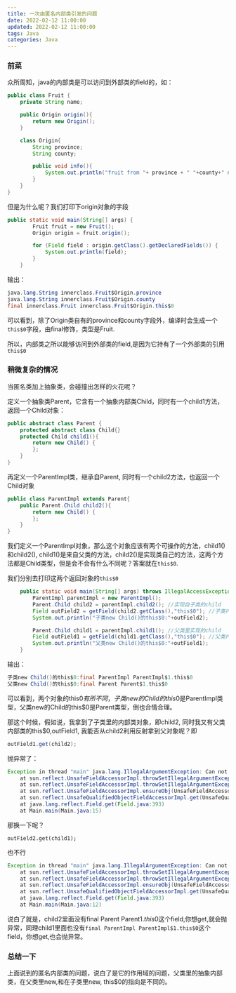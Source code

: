 ```yaml
---
title: 一次由匿名内部类引发的问题
date: 2022-02-12 11:00:00
updated: 2022-02-12 11:00:00
tags: Java
categories: Java
---
```


### 前菜

众所周知，java的内部类是可以访问到外部类的field的，如：

```java
public class Fruit {
    private String name;

    public Origin origin(){
        return new Origin();
    }

    class Origin{
        String province;
        String county;

        public void info(){
            System.out.println("fruit from "+ province + " "+county+" name:"+name); //可以访问到外部类的name属性
        }
    }
}
```

但是为什么呢？我们打印下origin对象的字段

```java
public static void main(String[] args) {
        Fruit fruit = new Fruit();
        Origin origin = fruit.origin();

        for (Field field : origin.getClass().getDeclaredFields()) {
            System.out.println(field);
        }
    }
```

输出：

```java
java.lang.String innerclass.Fruit$Origin.province
java.lang.String innerclass.Fruit$Origin.county
final innerclass.Fruit innerclass.Fruit$Origin.this$0
```

可以看到，除了Origin类自有的province和county字段外，编译时会生成一个`this$0`字段，由final修饰，类型是Fruit.

所以，内部类之所以能够访问到外部类的field,是因为它持有了一个外部类的引用`this$0`



### 稍微复杂的情况

当匿名类加上抽象类，会碰撞出怎样的火花呢？

定义一个抽象类Parent，它含有一个抽象内部类Child，同时有一个child1方法，返回一个Child对象：

```java
public abstract class Parent {
    protected abstract class Child{}
    protected Child child1(){
        return new Child() {
        };
    }
}
```

再定义一个ParentImpl类，继承自Parent, 同时有一个child2方法，也返回一个Child对象

```java
public class ParentImpl extends Parent{
    public Parent.Child child2(){
        return new Child() {
        };
    }
}
```



我们定义一个ParentImpl对象，那么这个对象应该有两个可操作的方法，child1()和child2(), child1()是来自父类的方法，child2()是实现类自己的方法，这两个方法都是Child类型，但是会不会有什么不同呢？答案就在`this$0`.

我们分别去打印这两个返回对象的`this$0`

```java
    public static void main(String[] args) throws IllegalAccessException {
        ParentImpl parentImpl = new ParentImpl();
        Parent.Child child2 = parentImpl.child2(); //实现自子类的child
        Field outField2 = getField(child2.getClass(),"this$0"); //子类内部类的this$0
        System.out.println("子类new Child()的this$0:"+outField2);

        Parent.Child child1 = parentImpl.child1(); //父类里实现的child
        Field outField1 = getField(child1.getClass(),"this$0"); //父类内部类的this$0
        System.out.println("父类new Child()的this$0:"+outField1);
    }
```

输出：

```java
子类new Child()的this$0:final ParentImpl ParentImpl$1.this$0
父类new Child()的this$0:final Parent Parent$1.this$0
```

可以看到，两个对象的this$0有所不同，子类new的Child的this$0是ParentImpl类型，父类new的Child的this$0是Parent类型，倒也合情合理。



那这个时候，假如说，我拿到了子类里的内部类对象，即child2, 同时我又有父类内部类的this$0,outField1, 我能否从child2利用反射拿到父对象呢？即

```java
outField1.get(child2);
```

抛异常了：

```java
Exception in thread "main" java.lang.IllegalArgumentException: Can not set final Parent field Parent$1.this$0 to ParentImpl$1
	at sun.reflect.UnsafeFieldAccessorImpl.throwSetIllegalArgumentException(UnsafeFieldAccessorImpl.java:167)
	at sun.reflect.UnsafeFieldAccessorImpl.throwSetIllegalArgumentException(UnsafeFieldAccessorImpl.java:171)
	at sun.reflect.UnsafeFieldAccessorImpl.ensureObj(UnsafeFieldAccessorImpl.java:58)
	at sun.reflect.UnsafeQualifiedObjectFieldAccessorImpl.get(UnsafeQualifiedObjectFieldAccessorImpl.java:38)
	at java.lang.reflect.Field.get(Field.java:393)
	at Main.main(Main.java:15)
```

那换一下呢？

```
outField2.get(child1);
```

也不行

```java
Exception in thread "main" java.lang.IllegalArgumentException: Can not set final ParentImpl field ParentImpl$1.this$0 to Parent$1
	at sun.reflect.UnsafeFieldAccessorImpl.throwSetIllegalArgumentException(UnsafeFieldAccessorImpl.java:167)
	at sun.reflect.UnsafeFieldAccessorImpl.throwSetIllegalArgumentException(UnsafeFieldAccessorImpl.java:171)
	at sun.reflect.UnsafeFieldAccessorImpl.ensureObj(UnsafeFieldAccessorImpl.java:58)
	at sun.reflect.UnsafeQualifiedObjectFieldAccessorImpl.get(UnsafeQualifiedObjectFieldAccessorImpl.java:38)
	at java.lang.reflect.Field.get(Field.java:393)
	at Main.main(Main.java:12)
```

说白了就是，child2里面没有final Parent Parent$1.this$0这个field,你想get,就会抛异常，同理child1里面也没有`final ParentImpl ParentImpl$1.this$0`这个field，你想get,也会抛异常。



### 总结一下

上面说到的匿名内部类的问题，说白了是它的作用域的问题，父类里的抽象内部类，在父类里new,和在子类里new, this$0的指向是不同的。